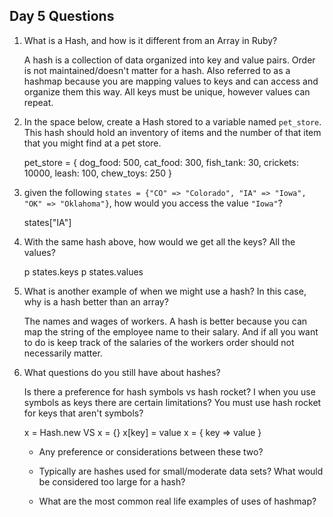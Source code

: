 ## Day 5 Questions

1. What is a Hash, and how is it different from an Array in Ruby?

     A hash is a collection of data organized into key and value pairs. Order
     is not maintained/doesn't matter for a hash. Also referred to as a hashmap
     because you are mapping values to keys and can access and organize them
     this way. All keys must be unique, however values can repeat.

1. In the space below, create a Hash stored to a variable named `pet_store`.  This hash should hold an inventory of items and the number of that item that you might find at a pet store.

    pet_store = {
      dog_food: 500,
      cat_food: 300,
      fish_tank: 30,
      crickets: 10000,
      leash: 100,
      chew_toys: 250
    }


1. given the following `states = {"CO" => "Colorado", "IA" => "Iowa", "OK" => "Oklahoma"}`, how would you access the value `"Iowa"`?

    states["IA"]

1. With the same hash above, how would we get all the keys?  All the values?

    p states.keys
    p states.values


1. What is another example of when we might use a hash?  In this case, why is a hash better than an array?

    The names and wages of workers. A hash is better because you can map the
    string of the employee name to their salary. And if all you want to do is
    keep track of the salaries of the workers order should not necessarily matter.


1. What questions do you still have about hashes?

    Is there a preference for hash symbols vs hash rocket?
    I when you use symbols as keys there are certain limitations?
    You must use hash rocket for keys that aren't symbols?

    x = Hash.new                        VS      x = {}
    x[key] = value                             x = { key => value }

      + Any preference or considerations between these two?


      + Typically are hashes used for small/moderate data sets? What would be
      considered too large for a hash?

      + What are the most common real life examples of uses of hashmap? 
